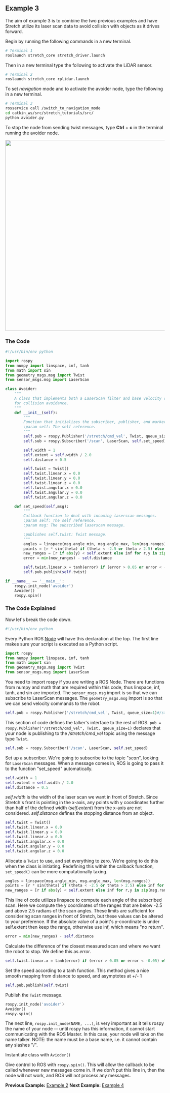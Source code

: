 ## Example 3

The aim of example 3 is to combine the two previous examples and have Stretch utilize its laser scan data to avoid collision with objects as it drives forward.

Begin by running the following commands in a new terminal.

```bash
# Terminal 1
roslaunch stretch_core stretch_driver.launch
```
Then in a new terminal type the following to activate the LiDAR sensor.
```bash
# Terminal 2
roslaunch stretch_core rplidar.launch
```

To set *navigation* mode and to activate the avoider node, type the following in a new terminal.

```bash
# Terminal 3
rosservice call /switch_to_navigation_mode
cd catkin_ws/src/stretch_tutorials/src/
python avoider.py
```
To stop the node from sending twist messages, type **Ctrl** + **c** in the terminal running the avoider node.

<p align="center">
  <img height=600 src="images/avoider.gif"/>
</p>

### The Code

```python
#!/usr/bin/env python

import rospy
from numpy import linspace, inf, tanh
from math import sin
from geometry_msgs.msg import Twist
from sensor_msgs.msg import LaserScan

class Avoider:
    """
    A class that implements both a LaserScan filter and base velocity control
    for collision avoidance.
    """
    def __init__(self):
        """
        Function that initializes the subscriber, publisher, and marker features.
        :param self: The self reference.
        """
        self.pub = rospy.Publisher('/stretch/cmd_vel', Twist, queue_size=1) #/stretch_diff_drive_controller/cmd_vel for gazebo
        self.sub = rospy.Subscriber('/scan', LaserScan, self.set_speed)

        self.width = 1
        self.extent = self.width / 2.0
        self.distance = 0.5

        self.twist = Twist()
        self.twist.linear.x = 0.0
        self.twist.linear.y = 0.0
        self.twist.linear.z = 0.0
        self.twist.angular.x = 0.0
        self.twist.angular.y = 0.0
        self.twist.angular.z = 0.0

    def set_speed(self,msg):
        """
        Callback function to deal with incoming laserscan messages.
        :param self: The self reference.
        :param msg: The subscribed laserscan message.

        :publishes self.twist: Twist message.
        """
        angles = linspace(msg.angle_min, msg.angle_max, len(msg.ranges))
        points = [r * sin(theta) if (theta < -2.5 or theta > 2.5) else inf for r,theta in zip(msg.ranges, angles)]
        new_ranges = [r if abs(y) < self.extent else inf for r,y in zip(msg.ranges, points)]
        error = min(new_ranges) - self.distance

        self.twist.linear.x = tanh(error) if (error > 0.05 or error < -0.05) else 0
        self.pub.publish(self.twist)		

if __name__ == '__main__':
    rospy.init_node('avoider')
    Avoider()
    rospy.spin()
```

### The Code Explained

Now let's break the code down.

```python
#!/usr/bin/env python
```
Every Python ROS [Node](http://wiki.ros.org/Nodes) will have this declaration at the top. The first line makes sure your script is executed as a Python script.


```python
import rospy
from numpy import linspace, inf, tanh
from math import sin
from geometry_msgs.msg import Twist
from sensor_msgs.msg import LaserScan
```
You need to import rospy if you are writing a ROS Node. There are functions from numpy and math that are required within this code, thus linspace, inf, tanh, and sin are imported. The `sensor_msgs.msg` import is so that we can subscribe to LaserScan messages. The `geometry_msgs.msg` import is so that we can send velocity commands to the robot.


```python
self.pub = rospy.Publisher('/stretch/cmd_vel', Twist, queue_size=1)#/stretch_diff_drive_controller/cmd_vel for gazebo
```
This section of code defines the talker's interface to the rest of ROS. `pub = rospy.Publisher("/stretch/cmd_vel", Twist, queue_size=1)` declares that your node is publishing to the */stretch/cmd_vel* topic using the message type `Twist`.


```python
self.sub = rospy.Subscriber('/scan', LaserScan, self.set_speed)
```
Set up a subscriber.  We're going to subscribe to the topic "*scan*", looking for `LaserScan` messages.  When a message comes in, ROS is going to pass it to the function "set_speed" automatically.


```python
self.width = 1
self.extent = self.width / 2.0
self.distance = 0.5
```
*self.width* is the width of the laser scan we want in front of Stretch. Since Stretch's front is pointing in the x-axis, any points with y coordinates further than half of the defined width (*self.extent*) from the x-axis are not considered. *self.distance* defines the stopping distance from an object.


```python
self.twist = Twist()
self.twist.linear.x = 0.0
self.twist.linear.y = 0.0
self.twist.linear.z = 0.0
self.twist.angular.x = 0.0
self.twist.angular.y = 0.0
self.twist.angular.z = 0.0
```
Allocate a `Twist` to use, and set everything to zero.  We're going to do this when the class is initiating. Redefining this within the callback function, `set_speed()` can be more computationally taxing.

```python
angles = linspace(msg.angle_min, msg.angle_max, len(msg.ranges))
points = [r * sin(theta) if (theta < -2.5 or theta > 2.5) else inf for r,theta in zip(msg.ranges, angles)]
new_ranges = [r if abs(y) < self.extent else inf for r,y in zip(msg.ranges, points)]
```
This line of code utilizes linspace to compute each angle of the subscribed scan. Here we  compute the y coordinates of the ranges that are below -2.5 and above 2.5 radians of the scan angles. These limits are sufficient for considering scan ranges in front of Stretch, but these values can be altered to your preference. If the absolute value of a point's y-coordinate is under self.extent then keep the range, otherwise use inf, which means "no return".


```python
error = min(new_ranges) - self.distance
```
Calculate the difference of the closest measured scan and where we want the robot to stop. We define this as *error*.


```python
self.twist.linear.x = tanh(error) if (error > 0.05 or error < -0.05) else 0
```
Set the speed according to a tanh function. This method gives a nice smooth mapping from distance to speed, and asymptotes at +/- 1


```python
self.pub.publish(self.twist)
```
Publish the `Twist` message.

```python
rospy.init_node('avoider')
Avoider()
rospy.spin()
```
The next line, `rospy.init_node(NAME, ...)`, is very important as it tells rospy the name of your node -- until rospy has this information, it cannot start communicating with the ROS Master. In this case, your node will take on the name talker. NOTE: the name must be a base name, i.e. it cannot contain any slashes "/".

Instantiate class with `Avioder()`

Give control to ROS with `rospy.spin()`. This will allow the callback to be called whenever new messages come in. If we don't put this line in, then the node will not work, and ROS will not process any messages.

**Previous Example:** [Example 2](example_2.md)
**Next Example:** [Example 4](example_4.md)
